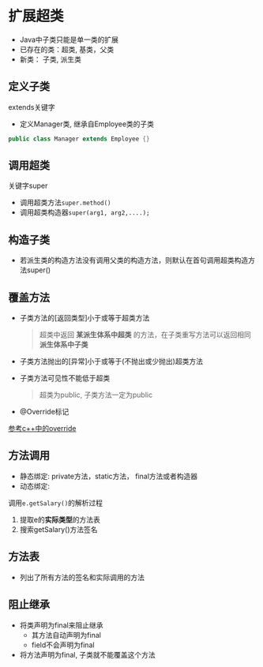 # 扩展超类

- Java中子类只能是单一类的扩展
- 已存在的类：超类,  基类，父类
- 新类： 子类, 派生类

## 定义子类

extends关键字

- 定义Manager类, 继承自Employee类的子类

```java
public class Manager extends Employee {}
```

## 调用超类

关键字super

- 调用超类方法`super.method()`
- 调用超类构造器`super(arg1, arg2,....);`

## 构造子类

- 若派生类的构造方法没有调用父类的构造方法，则默认在首句调用超类构造方法super()

## 覆盖方法

- 子类方法的[返回类型]小于或等于超类方法

  > 超类中返回 **某派生体系中超类** 的方法，在子类重写方法可以返回相同**派生体系中子类**
  
- 子类方法抛出的[异常]小于或等于(不抛出或少抛出)超类方法
- 子类方法可见性不能低于超类

  > 超类为public, 子类方法一定为public
  
- @Override标记

[参考c++中的override](c++-virtual-function.md#override关键字)

## 方法调用

- 静态绑定: private方法，static方法， final方法或者构造器
- 动态绑定: 

调用`e.getSalary()`的解析过程

1. 提取e的**实际类型**的方法表
2. 搜索getSalary()方法签名

## 方法表

- 列出了所有方法的签名和实际调用的方法

## 阻止继承

- 将类声明为final来阻止继承
  - 其方法自动声明为final
  - field不会声明为final
- 将方法声明为final, 子类就不能覆盖这个方法